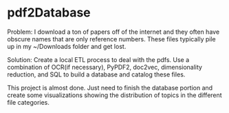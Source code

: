 # pdf2Database

Problem: I download a ton of papers off of the internet and they often have obscure names that are only reference numbers. These files typically pile up in my ~/Downloads folder and get lost.

Solution: Create a local ETL process to deal with the pdfs. Use a combination of OCR(if necessary), PyPDF2, doc2vec, dimensionality reduction,  and SQL to build a database and catalog these files.


This project is almost done. Just need to finish the database portion and create some visualizations showing the distribution of topics in the different file categories.
